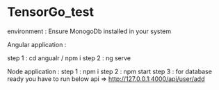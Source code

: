 # TensorGo_test

environment : Ensure MonogoDb installed in your system

Angular application :

step 1 : cd angualr / npm i 
step 2 : ng serve

Node application :
 step 1 : npm i
 step 2 : npm start
 step 3 : for database ready you have to run below api => http://127.0.0.1:4000/api/user/add
 